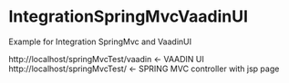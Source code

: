 # IntegrationSpringMvcVaadinUI
Example for Integration SpringMvc and VaadinUI

http://localhost/springMvcTest/vaadin <- VAADIN UI<br>
http://localhost/springMvcTest/       <- SPRING MVC controller with jsp page<br>
